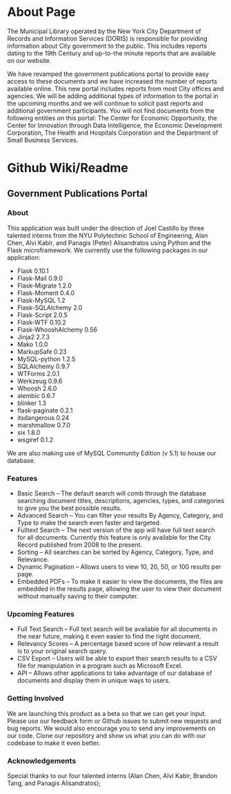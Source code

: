 # About Page

The Municipal Library operated by the New York City Department of Records and
Information Services (DORIS) is responsible for providing information about City
government to the public. This includes reports dating to the 19th Century and 
up-to-the minute reports that are available on our website.

We have revamped the government publications portal to provide easy access to 
these documents and we have increased the number of reports available online. 
This new portal includes reports from most City offices and agencies. We will 
be adding additional types of information to the portal in the upcoming months 
and we will continue to solicit past reports and additional government 
participants. You will not find documents from the following entities on this 
portal: The Center for Economic Opportunity, the Center for Innovation through 
Data Intelligence, the Economic Development Corporation, The Health and 
Hospitals Corporation and the Department of Small Business Services. 

# Github Wiki/Readme

## Government Publications Portal

### About

This application was built under the direction of Joel Castillo by three 
talented interns from the NYU Polytechnic School of Engineering, Alan Chen, 
Alvi Kabir, and Panagis (Peter) Alisandratos using Python and the Flask 
microframework. We currently use the following packages in our application:

- Flask 0.10.1
- Flask-Mail 0.9.0
- Flask-Migrate 1.2.0
- Flask-Moment 0.4.0
- Flask-MySQL 1.2
- Flask-SQLAlchemy 2.0
- Flask-Script 2.0.5
- Flask-WTF 0.10.2
- Flask-WhooshAlchemy 0.56
- Jinja2 2.7.3
- Mako 1.0.0
- MarkupSafe 0.23
- MySQL-python 1.2.5
- SQLAlchemy 0.9.7
- WTForms 2.0.1
- Werkzeug 0.9.6
- Whoosh 2.6.0
- alembic 0.6.7
- blinker 1.3
- flask-paginate 0.2.1
- itsdangerous 0.24
- marshmallow 0.7.0
- six 1.8.0
- wsgiref 0.1.2

We are also making use of MySQL Community Edition (v 5.1) to house our database.

### Features

- Basic Search – The default search will comb through the database searching 
document titles, descriptions, agencies, types, and categories to give you the 
best possible results.
- Advanced Search – You can filter your results By Agency, Category, and Type 
to make the search even faster and targeted.
- Fulltext Search – The next version of the app will have full text search for 
all documents.
Currently this feature is only available for the City Record published from 
2008 to the present.
- Sorting – All searches can be sorted by Agency, Category, Type, and Relevance.
- Dynamic Pagination – Allows users to view 10, 20, 50, or 100 results per page.
- Embedded PDFs – To make it easier to view the documents, the files are 
embedded in the results page, allowing the user to view their document without 
manually saving to their computer.

### Upcoming Features

- Full Text Search – Full text search will be available for all documents in 
the near future, making it even easier to find the right document.
- Relevancy Scores – A percentage based score of how relevant a result is to 
your original search query.
- CSV Export – Users will be able to export their search results to a CSV file 
for manipulation in a program such as Microsoft Excel.
- API – Allows other applications to take advantage of our database of documents 
and display them in unique ways to users.

### Getting Involved

We are launching this product as a beta so that we can get your input. Please
use our feedback form or Github issues to submit new requests and bug reports.
We would also encourage you to send any improvements on our code. Clone our 
repository and show us what you can do with our codebase to make it even better.

### Acknowledgements

Special thanks to our four talented interns
(Alan Chen, Alvi Kabir, Brandon Tang, and Panagis Alisandratos);
